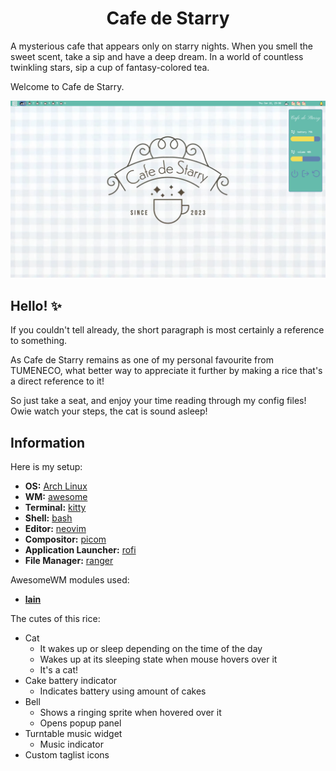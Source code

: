 <h1 align='center'>Cafe de Starry</h1>

A mysterious cafe that appears only on starry nights. When you smell the sweet scent, take a sip and have a deep dream. In a world of countless twinkling stars, sip a cup of fantasy-colored tea.

Welcome to Cafe de Starry.

<img src="assets/showcase.png">

## Hello! :sparkles:
If you couldn't tell already, the short paragraph is most certainly a reference to something. 

As Cafe de Starry remains as one of my personal favourite from TUMENECO, what better way to appreciate it further by making a rice that's a direct reference to it!

So just take a seat, and enjoy your time reading through my config files! Owie watch your steps, the cat is sound asleep!

## Information
Here is my setup:
- **OS:** [Arch Linux](https://archlinux.org)  
- **WM:** [awesome](https://github.com/awesomeWM/awesome)  
- **Terminal:** [kitty](https://sw.kovidgoyal.net/kitty)  
- **Shell:** [bash](https://www.gnu.org/software/bash)  
- **Editor:** [neovim](https://github.com/neovim/neovim)  
- **Compositor:** [picom](https://github.com/yshui/picom)  
- **Application Launcher:** [rofi](https://github.com/davatorium/rofi)  
- **File Manager:** [ranger](https://github.com/ranger/ranger)

AwesomeWM modules used:
- **[lain](https://github.com/lcpz/lain)**

The cutes of this rice:
- Cat
    - It wakes up or sleep depending on the time of the day
    - Wakes up at its sleeping state when mouse hovers over it
    - It's a cat!
- Cake battery indicator
    - Indicates battery using amount of cakes
- Bell
    - Shows a ringing sprite when hovered over it
    - Opens popup panel
- Turntable music widget
    - Music indicator
- Custom taglist icons
